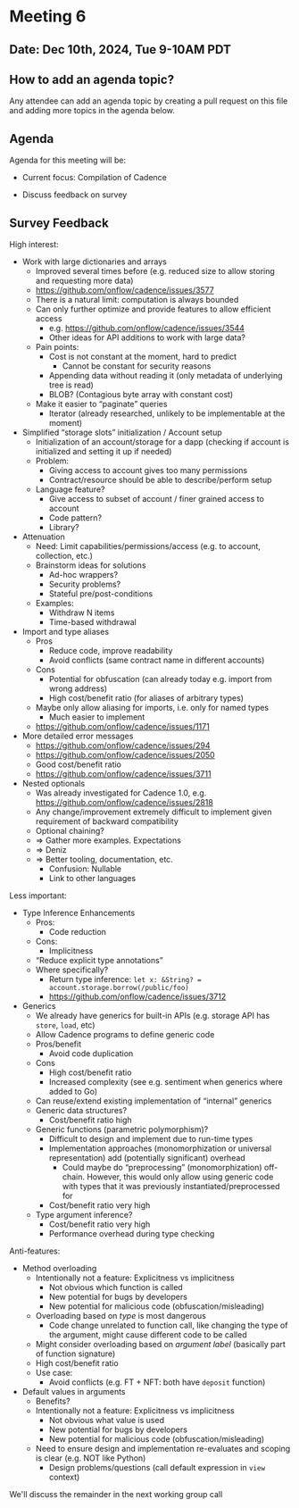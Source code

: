 # Meeting 6

## Date: Dec 10th, 2024, Tue 9-10AM PDT

## How to add an agenda topic?

Any attendee can add an agenda topic by creating a pull request on this file and adding more topics in the agenda below.

## Agenda

Agenda for this meeting will be:

- Current focus: Compilation of Cadence

- Discuss feedback on survey

## Survey Feedback

High interest:

- Work with large dictionaries and arrays
    - Improved several times before (e.g. reduced size to allow storing and requesting more data)
    - https://github.com/onflow/cadence/issues/3577
    - There is a natural limit: computation is always bounded
    - Can only further optimize and provide features to allow efficient access
        - e.g. https://github.com/onflow/cadence/issues/3544
        - Other ideas for API additions to work with large data?
    - Pain points:
        - Cost is not constant at the moment, hard to predict
            - Cannot be constant for security reasons
        - Appending data without reading it (only metadata of underlying tree is read)
        - BLOB? (Contagious byte array with constant cost)
    - Make it easier to “paginate” queries
        - Iterator (already researched, unlikely to be implementable at the moment)
- Simplified “storage slots” initialization / Account setup
    - Initialization of an account/storage for a dapp (checking if account is initialized and setting it up if needed)
    - Problem:
        - Giving access to account gives too many permissions
        - Contract/resource should be able to describe/perform setup
    - Language feature?
        - Give access to subset of account / finer grained access to account
        - Code pattern?
        - Library?
- Attenuation
    - Need: Limit capabilities/permissions/access (e.g. to account, collection, etc.)
    - Brainstorm ideas for solutions
        - Ad-hoc wrappers?
        - Security problems?
        - Stateful pre/post-conditions
    - Examples:
        - Withdraw N items
        - Time-based withdrawal
- Import and type aliases
    - Pros
        - Reduce code, improve readability
        - Avoid conflicts (same contract name in different accounts)
    - Cons
        - Potential for obfuscation (can already today e.g. import from wrong address)
        - High cost/benefit ratio (for aliases of arbitrary types)
    - Maybe only allow aliasing for imports, i.e. only for named types
        - Much easier to implement
    - https://github.com/onflow/cadence/issues/1171
- More detailed error messages
    - https://github.com/onflow/cadence/issues/294
    - https://github.com/onflow/cadence/issues/2050
    - Good cost/benefit ratio
    - https://github.com/onflow/cadence/issues/3711
- Nested optionals
    - Was already investigated for Cadence 1.0, e.g. https://github.com/onflow/cadence/issues/2818
    - Any change/improvement extremely difficult to implement given requirement of backward compatibility
    - Optional chaining?
    - ⇒ Gather more examples. Expectations
    - ⇒ Deniz
    - ⇒ Better tooling, documentation, etc.
        - Confusion: Nullable
        - Link to other languages

Less important:

- Type Inference Enhancements
    - Pros:
        - Code reduction
    - Cons:
        - Implicitness
    - “Reduce explicit type annotations”
    - Where specifically?
        - Return type inference: `let x: &String? = account.storage.borrow(/public/foo)`
        - https://github.com/onflow/cadence/issues/3712
- Generics
    - We already have generics for built-in APIs (e.g. storage API has `store`, `load`, etc)
    - Allow Cadence programs to define generic code
    - Pros/benefit
        - Avoid code duplication
    - Cons
        - High cost/benefit ratio
        - Increased complexity (see e.g. sentiment when generics where added to Go)
    - Can reuse/extend existing implementation of “internal” generics
    - Generic data structures?
        - Cost/benefit ratio high
    - Generic functions (parametric polymorphism)?
        - Difficult to design and implement due to run-time types
        - Implementation approaches (monomorphization or universal representation) add (potentially significant) overhead
            - Could maybe do “preprocessing” (monomorphization) off-chain. However, this would only allow using generic code with types that it was previously instantiated/preprocessed for
        - Cost/benefit ratio very high
    - Type argument inference?
        - Cost/benefit ratio very high
        - Performance overhead during type checking

Anti-features:

- Method overloading
    - Intentionally not a feature: Explicitness vs implicitness
        - Not obvious which function is called
        - New potential for bugs by developers
        - New potential for malicious code (obfuscation/misleading)
    - Overloading based on *type* is most dangerous
        - Code change unrelated to function call, like changing the type of the argument, might cause different code to be called
    - Might consider overloading based on *argument label* (basically part of function signature)
    - High cost/benefit ratio
    - Use case:
        - Avoid conflicts (e.g. FT + NFT: both have `deposit` function)
- Default values in arguments
    - Benefits?
    - Intentionally not a feature: Explicitness vs implicitness
        - Not obvious what value is used
        - New potential for bugs by developers
        - New potential for malicious code (obfuscation/misleading)
    - Need to ensure design and implementation re-evaluates and scoping is clear (e.g. NOT like Python)
        - Design problems/questions (call default expression in `view` context)

We'll discuss the remainder in the next working group call
